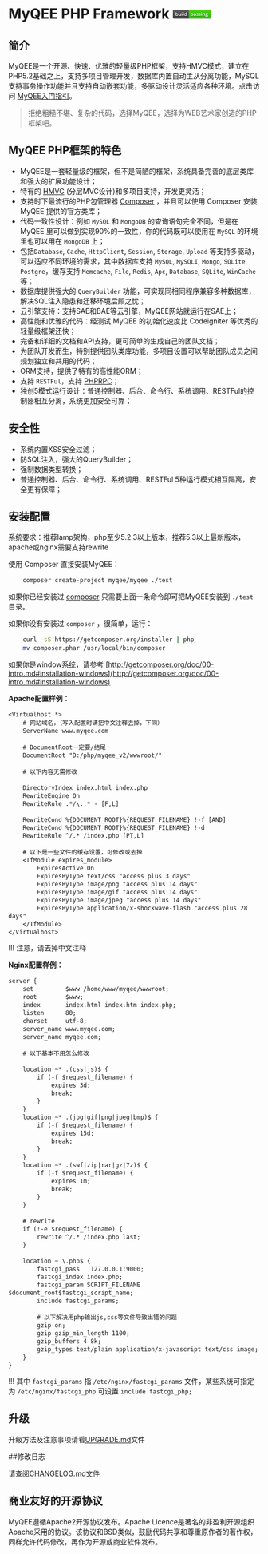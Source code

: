 MyQEE PHP Framework  ![passing](./manual/html/assets/images/passing.png)
====

## 简介


MyQEE是一个开源、快速、优雅的轻量级PHP框架，支持HMVC模式，建立在PHP5.2基础之上，支持多项目管理开发，数据库内置自动主从分离功能，MySQL支持事务操作功能并且支持自动嵌套功能，多驱动设计灵活适应各种环境。点击访问 [MyQEE入门指引](./manual/guide/zh-cn/starting.md)。

> 拒绝粗糙不堪、复杂的代码，选择MyQEE，选择为WEB艺术家创造的PHP框架吧。

## MyQEE PHP框架的特色

* MyQEE是一套轻量级的框架，但不是简陋的框架，系统具备完善的底层类库和强大的扩展功能设计；
* 特有的 [HMVC](./manual/guide/zh-cn/hmvc.md) (分层MVC设计)和多项目支持，开发更灵活；
* 支持时下最流行的PHP包管理器 [Composer](http://getcomposer.org/) ，并且可以使用 Composer 安装 MyQEE 提供的官方类库；
* 代码一致性设计：例如 `MySQL` 和 `MongoDB` 的查询语句完全不同，但是在 MyQEE 里可以做到实现90%的一致性，你的代码既可以使用在 `MySQL` 的环境里也可以用在 `MongoDB` 上；
* 包括`Database`, `Cache`, `HttpClient`, `Session`, `Storage`, `Upload` 等支持多驱动，可以适应不同环境的需求，其中数据库支持 `MySQL`, `MySQLI`, `Mongo`, `SQLite`, `Postgre`，缓存支持 `Memcache`, `File`, `Redis`, `Apc`, `Database`, `SQLite`, `WinCache` 等；
* 数据库提供强大的 `QueryBuilder` 功能，可实现同相同程序兼容多种数据库，解决SQL注入隐患和迁移环境后顾之忧；
* 云引擎支持：支持SAE和BAE等云引擎，MyQEE网站就运行在SAE上；
* 高性能和优雅的代码：经测试 MyQEE 的初始化速度比 Codeigniter 等优秀的轻量级框架还快；
* 完备和详细的文档和API支持，更可简单的生成自己的团队文档；
* 为团队开发而生，特别提供团队类库功能，多项目设置可以帮助团队成员之间规划独立和共用的代码；
* ORM支持，提供了特有的高性能ORM；
* 支持 `RESTFul`，支持 [PHPRPC](http://www.phprpc.org/)；
* 独创5模式运行设计：普通控制器、后台、命令行、系统调用、RESTFul的控制器相互分离，系统更加安全可靠；

## 安全性

* 系统内置XSS安全过滤；
* 防SQL注入，强大的QueryBuilder；
* 强制数据类型转换；
* 普通控制器、后台、命令行、系统调用、RESTFul 5种运行模式相互隔离，安全更有保障；



## 安装配置

系统要求：推荐lamp架构，php至少5.2.3以上版本，推荐5.3以上最新版本，apache或nginx需要支持rewrite

使用 Composer 直接安装MyQEE：

``` bash
    composer create-project myqee/myqee ./test
```

如果你已经安装过 [composer](http://getcomposer.org/) 只需要上面一条命令即可把MyQEE安装到 `./test` 目录。

如果你没有安装过 `composer` ，很简单，运行：

``` bash
    curl -sS https://getcomposer.org/installer | php
    mv composer.phar /usr/local/bin/composer
```
如果你是window系统，请参考 [http://getcomposer.org/doc/00-intro.md#installation-windows](http://getcomposer.org/doc/00-intro.md#installation-windows)

**Apache配置样例：**
	
``` ApacheConf
<Virtualhost *>
    # 网站域名，（写入配置时请把中文注释去掉，下同）
	ServerName www.myqee.com
	
	# DocumentRoot一定要/结尾
	DocumentRoot "D:/php/myqee_v2/wwwroot/"
	
    # 以下内容无需修改
    
	DirectoryIndex index.html index.php
	RewriteEngine On
	RewriteRule .*/\..* - [F,L]
	
    RewriteCond %{DOCUMENT_ROOT}%{REQUEST_FILENAME} !-f [AND]
    RewriteCond %{DOCUMENT_ROOT}%{REQUEST_FILENAME} !-d
    RewriteRule ^/.* /index.php [PT,L]

    # 以下是一些文件的缓存设置，可修改或去掉
    <IfModule expires_module>
    	ExpiresActive On
    	ExpiresByType text/css "access plus 3 days"
    	ExpiresByType image/png "access plus 14 days"
    	ExpiresByType image/gif "access plus 14 days"
    	ExpiresByType image/jpeg "access plus 14 days"
    	ExpiresByType application/x-shockwave-flash "access plus 28 days"
	</IfModule>
</Virtualhost>
```
 
!!! 注意，请去掉中文注释 


**Nginx配置样例：**

``` Nginx
server {
    set         $www /home/www/myqee/wwwroot;
    root        $www;
    index       index.html index.htm index.php;
    listen      80;
    charset     utf-8;
    server_name www.myqee.com;
    server_name myqee.com;

    # 以下基本不用怎么修改
    
    location ~* .(css|js)$ {
        if (-f $request_filename) {
            expires 3d;
            break;
        }
    }
    location ~* .(jpg|gif|png|jpeg|bmp)$ {
        if (-f $request_filename) {
            expires 15d;
            break;
        }
    }
    location ~* .(swf|zip|rar|gz|7z)$ {
        if (-f $request_filename) {
            expires 1m;
            break;
        }
    }

    # rewrite
    if (!-e $request_filename) {
        rewrite ^/.* /index.php last;
    }

    location ~ \.php$ {
        fastcgi_pass   127.0.0.1:9000;
        fastcgi_index index.php;
        fastcgi_param SCRIPT_FILENAME $document_root$fastcgi_script_name;
        include fastcgi_params;
        
        # 以下解决用php输出js,css等文件导致出错的问题
        gzip on;
        gzip gzip_min_length 1100;
        gzip_buffers 4 8k;
        gzip_types text/plain application/x-javascript text/css image;
    }
}
```

!!! 其中 `fastcgi_params` 指 `/etc/nginx/fastcgi_params` 文件，某些系统可指定为 `/etc/nginx/fastcgi_php` 可设置 `include fastcgi_php;`



## 升级
升级方法及注意事项请看[UPGRADE.md](UPGRADE.md)文件


##修改日志

请查阅[CHANGELOG.md](CHANGELOG.md)文件


## 商业友好的开源协议


MyQEE遵循Apache2开源协议发布。Apache Licence是著名的非盈利开源组织Apache采用的协议。该协议和BSD类似，鼓励代码共享和尊重原作者的著作权，同样允许代码修改，再作为开源或商业软件发布。

